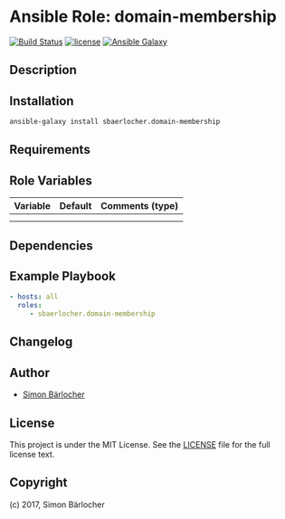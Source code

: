 # Ansible Role: domain-membership

[![Build Status](https://travis-ci.org/sbaerlocher/ansible.domain-membership.svg?branch=master)](https://travis-ci.org/sbaerlocher/ansible.domain-membership) [![license](https://img.shields.io/github/license/mashape/apistatus.svg)](https://sbaerlo.ch/licence) [![Ansible Galaxy](http://img.shields.io/badge/ansible--galaxy-domain-membership-blue.svg)](https://galaxy.ansible.com/sbaerlocher/domain-membership)

## Description

## Installation

```bash
ansible-galaxy install sbaerlocher.domain-membership
```

## Requirements

## Role Variables

| Variable             | Default     | Comments (type)                                   |
| :---                 | :---        | :---                                              |
| | | |
| | | |

## Dependencies

## Example Playbook

```yml
- hosts: all
  roles:
     - sbaerlocher.domain-membership
```

## Changelog

## Author

* [Simon Bärlocher](https://sbaerlocher.ch)

## License

This project is under the MIT License. See the [LICENSE](https://sbaerlo.ch/licence) file for the full license text.

## Copyright

(c) 2017, Simon Bärlocher